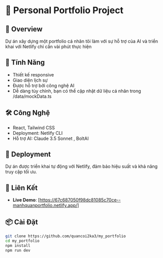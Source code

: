 # 🚀 Personal Portfolio Project  

## 📝 Overview

Dự án xây dựng một portfolio cá nhân tôi làm với sự hỗ trợ của AI và triển khai với Netlify chỉ cần vài phút thực hiện

## 🌟 Tính Năng  

- Thiết kế responsive  
- Giao diện lịch sự  
- Được hỗ trợ bởi công nghệ AI  
- Dễ dàng tùy chỉnh, bạn có thể cập nhật dữ liệu cá nhân trong /data/mockData.ts  

## 🛠️ Công Nghệ  

- React, Tailwind CSS
- Deployment: Netlify CLI  
- Hỗ trợ AI: Claude 3.5 Sonnet , BoltAI

## 🚀 Deployment  

Dự án được triển khai tự động với Netlify, đảm bảo hiệu suất và khả năng truy cập tối ưu.

## 🔗 Liên Kết  

- **Live Demo**: [https://67c687050f98dc81085c70ce--manhquanportfolio.netlify.app/]  

## 📦 Cài Đặt  

```bash
git clone https://github.com/quancoi2ka3/my_portfolio  
cd my_portfolio  
npm install  
npm run dev

